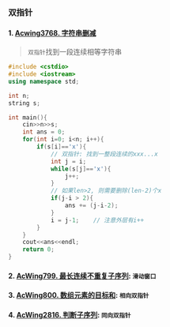 ### 双指针

#### 1. [Acwing3768. 字符串删减](https://www.acwing.com/problem/content/3771/)

> `双指针`找到一段连续相等字符串

```CPP
#include <cstdio>
#include <iostream>
using namespace std;

int n;
string s;

int main(){
    cin>>n>>s;
    int ans = 0;
    for(int i=0; i<n; i++){
        if(s[i]=='x'){
            // 双指针: 找到一整段连续的xxx...x
            int j = i;
            while(s[j]=='x'){
                j++;
            }
            // 如果len>2, 则需要删除(len-2)个x
            if(j-i > 2){
                ans += (j-i-2);
            }
            i = j-1;    // 注意外层有i++
        }
    }
    cout<<ans<<endl;
    return 0;
}
```


#### 2. [AcWing799. 最长连续不重复子序列](/acwing/Section%201/6_%E5%8F%8C%E6%8C%87%E9%92%88_%E6%9C%80%E9%95%BF%E8%BF%9E%E7%BB%AD%E4%B8%8D%E9%87%8D%E5%A4%8D%E5%AD%90%E5%BA%8F%E5%88%97.cpp): `滑动窗口`


#### 3. [AcWing800. 数组元素的目标和](/acwing/Section%201/6_%E5%8F%8C%E6%8C%87%E9%92%88_%E6%95%B0%E7%BB%84%E5%85%83%E7%B4%A0%E7%9A%84%E7%9B%AE%E6%A0%87%E5%92%8C.cpp): `相向双指针`


#### 4. [AcWing2816. 判断子序列](/acwing/Section%201/6_%E5%8F%8C%E6%8C%87%E9%92%88_%E5%88%A4%E6%96%AD%E5%AD%90%E5%BA%8F%E5%88%97.cpp): `同向双指针`